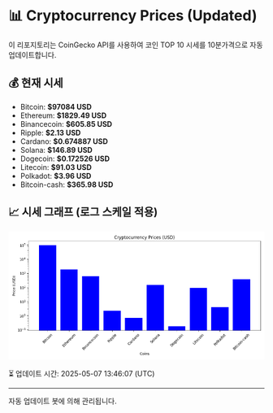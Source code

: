 
# 📊 Cryptocurrency Prices (Updated)

이 리포지토리는 CoinGecko API를 사용하여 코인 TOP 10 시세를 10분가격으로 자동 업데이트합니다.

## 💰 현재 시세
- Bitcoin: **$97084 USD**
- Ethereum: **$1829.49 USD**
- Binancecoin: **$605.85 USD**
- Ripple: **$2.13 USD**
- Cardano: **$0.674887 USD**
- Solana: **$146.89 USD**
- Dogecoin: **$0.172526 USD**
- Litecoin: **$91.03 USD**
- Polkadot: **$3.96 USD**
- Bitcoin-cash: **$365.98 USD**

## 📈 시세 그래프 (로그 스케일 적용)
![Crypto Prices](crypto_prices.png)

⏳ 업데이트 시간: 2025-05-07 13:46:07 (UTC)

---
자동 업데이트 봇에 의해 관리됩니다.
